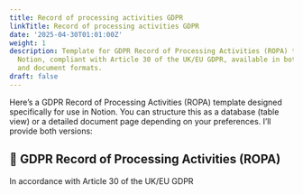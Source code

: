 ```yaml
---
title: Record of processing activities GDPR
linkTitle: Record of processing activities GDPR
date: '2025-04-30T01:01:00Z'
weight: 1
description: Template for GDPR Record of Processing Activities (ROPA) tailored for
  Notion, compliant with Article 30 of the UK/EU GDPR, available in both database
  and document formats.
draft: false
---
```



Here’s a GDPR Record of Processing Activities (ROPA) template designed specifically for use in Notion. You can structure this as a database (table view) or a detailed document page depending on your preferences. I’ll provide both versions:

<!-- Unsupported block type: divider -->

## 🔐 GDPR Record of Processing Activities (ROPA)

In accordance with Article 30 of the UK/EU GDPR

<!-- Unsupported block type: divider -->

<!-- Unsupported block type: child_database -->